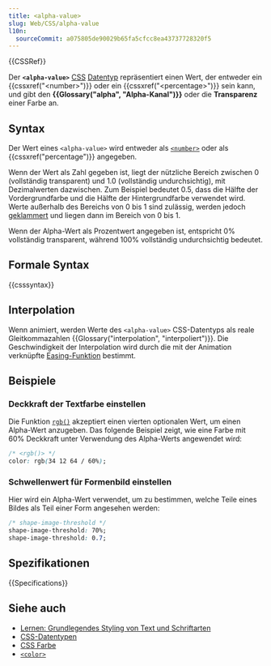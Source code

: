 ```yaml
---
title: <alpha-value>
slug: Web/CSS/alpha-value
l10n:
  sourceCommit: a075805de90029b65fa5cfcc8ea43737728320f5
---
```


{{CSSRef}}

Der **`<alpha-value>`** [CSS](/de/docs/Web/CSS) [Datentyp](/de/docs/Web/CSS/CSS_Values_and_Units/CSS_data_types) repräsentiert einen Wert, der entweder ein {{cssxref("&lt;number&gt;")}} oder ein {{cssxref("&lt;percentage&gt;")}} sein kann, und gibt den **{{Glossary("alpha", "Alpha-Kanal")}}** oder die **Transparenz** einer Farbe an.

## Syntax

Der Wert eines `<alpha-value>` wird entweder als [`<number>`](/de/docs/Web/CSS/number) oder als {{cssxref("percentage")}} angegeben.

Wenn der Wert als Zahl gegeben ist, liegt der nützliche Bereich zwischen 0 (vollständig transparent) und 1.0 (vollständig undurchsichtig), mit Dezimalwerten dazwischen. Zum Beispiel bedeutet 0.5, dass die Hälfte der Vordergrundfarbe und die Hälfte der Hintergrundfarbe verwendet wird. Werte außerhalb des Bereichs von 0 bis 1 sind zulässig, werden jedoch [geklammert](<https://en.wikipedia.org/wiki/Clamping_(graphics)>) und liegen dann im Bereich von 0 bis 1.

Wenn der Alpha-Wert als Prozentwert angegeben ist, entspricht 0% vollständig transparent, während 100% vollständig undurchsichtig bedeutet.

## Formale Syntax

{{csssyntax}}

## Interpolation

Wenn animiert, werden Werte des `<alpha-value>` CSS-Datentyps als reale Gleitkommazahlen {{Glossary("interpolation", "interpoliert")}}. Die Geschwindigkeit der Interpolation wird durch die mit der Animation verknüpfte [Easing-Funktion](/de/docs/Web/CSS/easing-function) bestimmt.

## Beispiele

### Deckkraft der Textfarbe einstellen

Die Funktion [`rgb()`](/de/docs/Web/CSS/color_value/rgb) akzeptiert einen vierten optionalen Wert, um einen Alpha-Wert anzugeben. Das folgende Beispiel zeigt, wie eine Farbe mit 60% Deckkraft unter Verwendung des Alpha-Werts angewendet wird:

```css
/* <rgb()> */
color: rgb(34 12 64 / 60%);
```

### Schwellenwert für Formenbild einstellen

Hier wird ein Alpha-Wert verwendet, um zu bestimmen, welche Teile eines Bildes als Teil einer Form angesehen werden:

```css
/* shape-image-threshold */
shape-image-threshold: 70%;
shape-image-threshold: 0.7;
```

## Spezifikationen

{{Specifications}}

## Siehe auch

- [Lernen: Grundlegendes Styling von Text und Schriftarten](/de/docs/Learn_web_development/Core/Text_styling/Fundamentals)
- [CSS-Datentypen](/de/docs/Web/CSS/CSS_Values_and_Units/CSS_data_types)
- [CSS Farbe](/de/docs/Web/CSS/CSS_colors)
- [`<color>`](/de/docs/Web/CSS/color_value)
